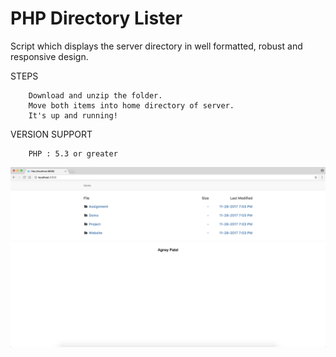# PHP Directory Lister
Script which displays the server directory in well formatted, robust and responsive design.

STEPS

        Download and unzip the folder.
        Move both items into home directory of server.
        It's up and running!

VERSION SUPPORT

        PHP : 5.3 or greater

![Screenshot](screenshot.png)
